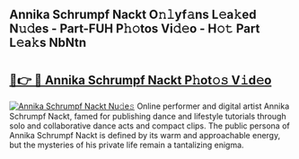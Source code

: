 ## Annika Schrumpf Nackt O𝚗𝚕yf𝚊ns L𝚎a𝚔ed N𝚞𝚍es - Part-FUH P𝚑𝚘tos Vi𝚍𝚎o - H𝚘𝚝 Part L𝚎a𝚔s NbNtn

# <h2><a href="http://kf5tbl9.oniu.top/?m=Annika+Schrumpf+Nackt">🔗👉 🔴 Annika Schrumpf Nackt P𝚑ot𝚘𝚜 V𝚒d𝚎o</a></h2>

[![Annika Schrumpf Nackt Nu𝚍e𝚜](https://i.imgur.com/0qMVB7G.gif)](http://kf5tbl9.oniu.top/?m=Annika+Schrumpf+Nackt)
Online performer and digital artist Annika Schrumpf Nackt, famed for publishing dance and lifestyle tutorials through solo and collaborative dance acts and compact clips. The public persona of Annika Schrumpf Nackt is defined by its warm and approachable energy, but the mysteries of his private life remain a tantalizing enigma.  

